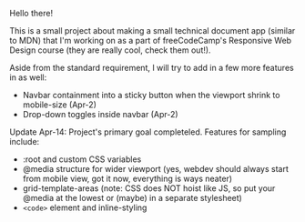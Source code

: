 Hello there! 

This is a small project about making a small technical document app (similar to MDN) that I'm working on as a part of freeCodeCamp's Responsive Web Design course (they are really cool, check them out!).

Aside from the standard requirement, I will try to add in a few more features in as well:

- Navbar containment into a sticky button when the viewport shrink to mobile-size (Apr-2)
- Drop-down toggles inside navbar  (Apr-2)


Update Apr-14:
Project's primary goal completeled.
Features for sampling include:
- :root and custom CSS variables
- @media structure for wider viewport (yes, webdev should always start from mobile view, got it now, everything is ways neater)
- grid-template-areas (note: CSS does NOT hoist like JS, so put your @media at the lowest or (maybe) in a separate stylesheet)
- `<code>` element and inline-styling

